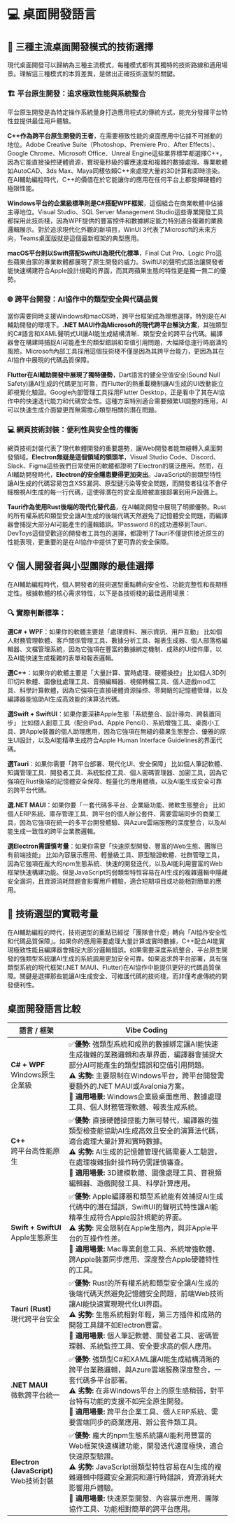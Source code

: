 # 💻 桌面開發語言

## 🎯 三種主流桌面開發模式的技術選擇

現代桌面開發可以歸納為三種主流模式，每種模式都有其獨特的技術路線和適用場景。理解這三種模式的本質差異，是做出正確技術選型的關鍵。

### 🏗️ 平台原生開發：追求極致性能與系統整合

平台原生開發是為特定操作系統量身打造應用程式的傳統方式，能充分發揮平台特性並提供最佳用戶體驗。

**C++作為跨平台原生開發的王者**，在需要極致性能的桌面應用中佔據不可撼動的地位。Adobe Creative Suite（Photoshop、Premiere Pro、After Effects）、Google Chrome、Microsoft Office、Unreal Engine這些業界標竿都選擇C++，因為它能直接操控硬體資源，實現毫秒級的響應速度和複雜的數據處理。專業軟體如AutoCAD、3ds Max、Maya同樣依賴C++來處理大量的3D計算和即時渲染。在AI輔助編程時代，C++的價值在於它能讓你的應用在任何平台上都發揮硬體的極限性能。

**Windows平台的企業級標準則是C#搭配WPF框架**，這個組合在商業軟體中佔據主導地位。Visual Studio、SQL Server Management Studio這些專業開發工具都採用此技術棧，因為WPF提供的豐富控件和數據綁定能力特別適合複雜的業務邏輯展示。對於追求現代化外觀的新項目，WinUI 3代表了Microsoft的未來方向，Teams桌面版就是這個最新框架的典型應用。

**macOS平台則以Swift搭配SwiftUI為現代化標準**，Final Cut Pro、Logic Pro這些蘋果自家的專業軟體都展現了原生開發的威力。SwiftUI的聲明式語法讓開發者能快速構建符合Apple設計規範的界面，而其跨蘋果生態的特性更是獨一無二的優勢。

### 🌐 跨平台開發：AI協作中的類型安全與代碼品質

當你需要同時支援Windows和macOS時，跨平台框架成為理想選擇，特別是在AI輔助開發的環境下。**.NET MAUI作為Microsoft的現代跨平台解決方案**，其強類型的C#語言和XAML聲明式UI讓AI能生成結構清晰、類型安全的跨平台代碼。編譯器會在構建時捕捉AI可能產生的類型錯誤和空值引用問題，大幅降低運行時崩潰的風險。Microsoft內部工具採用這個技術棧不僅是因為其跨平台能力，更因為其在AI協作中展現的代碼品質保障。

**Flutter在AI輔助開發中展現了獨特優勢**，Dart語言的健全空值安全(Sound Null Safety)讓AI生成的代碼更加可靠，而Flutter的熱重載機制讓AI生成的UI改動能立即視覺化驗證。Google內部管理工具採用Flutter Desktop，正是看中了其在AI協作中的快速迭代能力和代碼安全性。這種方案特別適合需要頻繁UI調整的應用，AI可以快速生成介面變更而無需擔心類型相關的潛在問題。

### 💻 網頁技術封裝：便利性與安全性的權衡

網頁技術封裝代表了現代軟體開發的重要趨勢，讓Web開發者能無縫轉入桌面開發領域。**Electron無疑是這個領域的領頭羊**，Visual Studio Code、Discord、Slack、Figma這些我們日常使用的軟體都證明了Electron的廣泛應用。然而，在AI輔助開發時代，**Electron的安全隱患變得更加突出**。JavaScript的弱類型特性讓AI生成的代碼容易包含XSS漏洞、原型鏈污染等安全問題，而開發者往往不會仔細檢視AI生成的每一行代碼，這使得潛在的安全風險被直接部署到用戶設備上。

**Tauri作為使用Rust後端的現代化替代品**，在AI輔助開發中展現了明顯優勢。Rust的所有權系統和類型安全讓AI生成的後端代碼天然避免了記憶體安全問題，而編譯器會捕捉大部分AI可能產生的邏輯錯誤。1Password 8的成功遷移到Tauri、DevToys這個受歡迎的開發者工具包的選擇，都證明了Tauri不僅提供接近原生的性能表現，更重要的是在AI協作中提供了更可靠的安全保障。

## 💡 個人開發者與小型團隊的最佳選擇

在AI輔助編程時代，個人開發者的技術選型重點轉向安全性、功能完整性和長期穩定性。根據軟體的核心需求特性，以下是各技術棧的最佳適用場景：

### 🔍 **實際判斷標準**：

**選C# + WPF**：如果你的軟體主要是「處理資料、展示資訊、用戶互動」
比如個人財務管理軟體、客戶關係管理工具、數據分析工具、報表生成器、個人部落格編輯器、文檔管理系統，因為它強項在豐富的數據綁定機制、成熟的UI控件庫，以及AI能快速生成複雜的表單和報表邏輯。

**選C++**：如果你的軟體主要是「大量計算、實時處理、硬體操控」
比如個人3D列印切片軟體、圖像批處理工具、音頻編輯器、視頻轉檔工具、個人遊戲mod工具、科學計算軟體，因為它強項在直接硬體資源操控、零開銷的記憶體管理，以及編譯器能協助AI生成高效能的演算法代碼。

**選Swift + SwiftUI**：如果你要深耕Apple生態「系統整合、設計導向、跨裝置同步」
比如個人創意工具（配合iPad、Apple Pencil）、系統增強工具、桌面小工具、跨Apple裝置的個人助理應用，因為它強項在無縫的蘋果生態整合、優雅的原生UI設計，以及AI能精準生成符合Apple Human Interface Guidelines的界面代碼。

**選Tauri**：如果你需要「跨平台部署、現代化UI、安全保障」
比如個人筆記軟體、知識管理工具、開發者工具、系統監控工具、個人密碼管理器、加密工具，因為它強項在Rust後端的記憶體安全保障、輕量化的應用體積，以及AI能生成安全可靠的跨平台代碼。

**選.NET MAUI**：如果你要「一套代碼多平台、企業級功能、微軟生態整合」
比如個人ERP系統、庫存管理工具、跨平台的個人辦公套件、需要雲端同步的商業工具，因為它強項在統一的多平台開發體驗、與Azure雲端服務的深度整合，以及AI能生成一致性的跨平台業務邏輯。

**選Electron需謹慎考量**：如果你需要「快速原型開發、豐富的Web生態、團隊已有前端技能」
比如內容展示應用、輕量級工具、原型驗證軟體、社群管理工具，因為它強項在龐大的npm生態系統、快速的開發迭代，以及AI能利用豐富的Web框架快速構建功能。但是JavaScript的弱類型特性容易在AI生成的複雜邏輯中隱藏安全漏洞，且資源消耗問題會影響用戶體驗，適合短期項目或功能相對簡單的應用。

## 🎯 技術選型的實戰考量

在AI輔助編程的時代，技術選型的重點已經從「團隊會什麼」轉向「AI協作安全性和代碼品質保障」。如果你的應用需要處理大量計算或實時數據，C++配合AI能實現極致性能且編譯器會捕捉大部分邏輯錯誤。如果需要深度系統整合，平台原生開發的強類型系統讓AI生成的系統調用更加安全可靠。如果追求跨平台部署，具有強類型系統的現代框架(.NET MAUI、Flutter)在AI協作中能提供更好的代碼品質保障。關鍵是選擇那些能讓AI生成安全、可維護代碼的技術棧，而非僅考慮傳統的開發便利性。

## 桌面開發語言比較

| 語言 / 框架                                  | Vibe Coding                                                                                                                                                                                                                                                                                                                                     |
| -------------------------------------------------- | ----------------------------------------------------------------------------------------------------------------------------------------------------------------------------------------------------------------------------------------------------------------------------------------------------------------------------------------------- |
| **C# + WPF** <br>Windows原生企業級       | ✅**優勢:** 強類型系統和成熟的數據綁定讓AI能快速生成複雜的業務邏輯和表單界面，編譯器會捕捉大部分AI可能產生的類型錯誤和空值引用問題。<br>⚠️ **劣勢:** 主要限制在Windows平台，跨平台開發需要額外的.NET MAUI或Avalonia方案。<br>🎯 **適用場景:** Windows企業級桌面應用、數據處理工具、個人財務管理軟體、報表生成系統。 |
| **C++**<br>跨平台高性能原生              | ✅**優勢:** 直接硬體操控能力無可替代，編譯器的強類型檢查能協助AI生成高效且安全的演算法代碼，適合處理大量計算和實時數據。<br>⚠️ **劣勢:** AI生成的記憶體管理代碼需要人工驗證，在處理複雜指針操作時仍需謹慎審查。<br>🎯 **適用場景:** 3D建模軟體、圖像處理工具、音視頻編輯器、遊戲開發工具、科學計算應用。            |
| **Swift + SwiftUI** <br>Apple生態原生    | ✅**優勢:** Apple編譯器和類型系統能有效捕捉AI生成代碼中的潛在錯誤，SwiftUI的聲明式特性讓AI能精準生成符合Apple設計規範的界面。<br>⚠️ **劣勢:** 完全限制在Apple生態內，與非Apple平台的互操作性差。<br>🎯 **適用場景:** Mac專業創意工具、系統增強軟體、跨Apple裝置同步應用、深度整合Apple硬體特性的工具。              |
| **Tauri (Rust)**<br>現代跨平台安全       | ✅**優勢:** Rust的所有權系統和類型安全讓AI生成的後端代碼天然避免記憶體安全問題，前端Web技術讓AI能快速實現現代化UI界面。<br>⚠️ **劣勢:** 生態系統相對年輕，第三方插件和成熟的開發工具鏈不如Electron豐富。<br>🎯 **適用場景:** 個人筆記軟體、開發者工具、密碼管理器、系統監控工具、安全要求高的個人應用。             |
| **.NET MAUI** <br>微軟跨平台統一         | ✅**優勢:** 強類型C#和XAML讓AI能生成結構清晰的跨平台業務邏輯，與Azure雲端服務深度整合，一套代碼多平台部署。<br>⚠️ **劣勢:** 在非Windows平台上的原生感稍弱，對平台特有功能的支援不如完全原生開發。<br>🎯 **適用場景:** 跨平台企業工具、個人ERP系統、需要雲端同步的商業應用、辦公套件類工具。                         |
| **Electron (JavaScript)**<br>Web技術封裝 | ✅**優勢:** 龐大的npm生態系統讓AI能利用豐富的Web框架快速構建功能，開發迭代速度極快，適合快速原型驗證。<br>⚠️ **劣勢:** JavaScript弱類型特性容易在AI生成的複雜邏輯中隱藏安全漏洞和運行時錯誤，資源消耗大影響用戶體驗。<br>🎯 **適用場景:** 快速原型開發、內容展示應用、團隊協作工具、功能相對簡單的跨平台應用。      |